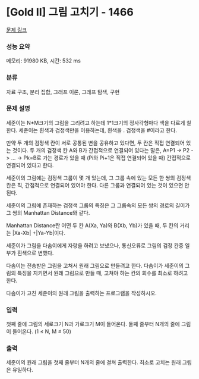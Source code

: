 # [Gold II] 그림 고치기 - 1466 

[문제 링크](https://www.acmicpc.net/problem/1466) 

### 성능 요약

메모리: 91980 KB, 시간: 532 ms

### 분류

자료 구조, 분리 집합, 그래프 이론, 그래프 탐색, 구현

### 문제 설명

<p>세준이는 N*M크기의 그림을 그리려고 하는데 1*1크기의 정사각형마다 색을 다르게 칠한다. 세준이는 흰색과 검정색만을 이용하는데, 흰색을 . 검정색을 #이라고 한다.</p>

<p>만약 두 개의 검정색 칸이 서로 공통된 변을 공유하고 있다면, 두 칸은 직접 연결되어 있는 것이다. 두 개의 검정색 칸 A와 B가 간접적으로 연결되어 있다는 말은, A=P1 -> P2 -> ... -> Pk=B로 가는 경로가 있을 때 (Pi와 Pi+1은 직접 연결되어 있을 때) 간접적으로 연결되어 있다고 한다.</p>

<p>세준이의 그림에는 검정색 그룹이 몇 개 있는데, 그 그룹 속에 있는 모든 한 쌍의 검정색 칸은 직, 간접적으로 연결되어 있어야 한다. 다른 그룹과 연결되어 있는 것이 있으면 안 된다.</p>

<p>세준이의 그림에 존재하는 검정색 그룹의 특징은 그 그룹속의 모든 쌍의 경로의 길이가 그 쌍의 Manhattan Distance와 같다.</p>

<p>Manhattan Distance란 어떤 두 칸 A(Xa, Ya)와 B(Xb, Yb)가 있을 때, 두 칸의 거리는 |Xa-Xb| +|Ya-Yb|이다.</p>

<p>세준이가 그림을 다솜이에게 자랑을 하려고 보냈으나, 통신오류로 그림의 검정 칸중 일부가 흰색으로 변했다.</p>

<p>다솜이는 전송받은 그림을 고쳐서 원래 그림으로 만들려고 한다. 다솜이가 세준이의 그림의 특징을 지키면서 원래 그림으로 만들 때, 고쳐야 하는 칸의 회수를 최소로 하려고 한다.</p>

<p>다솜이가 고친 세준이의 원래 그림을 출력하는 프로그램을 작성하시오. </p>

### 입력 

 <p>첫째 줄에 그림의 세로크기 N과 가로크기 M이 들어온다. 둘째 줄부터 N개의 줄에 그림이 들어온다. (1 ≤ N, M ≤ 50)</p>

### 출력 

 <p>세준이의 원래 그림을 첫째 줄부터 N개의 줄에 걸쳐 출력한다. 최소로 고치는 원래 그림은 유일하다.</p>

